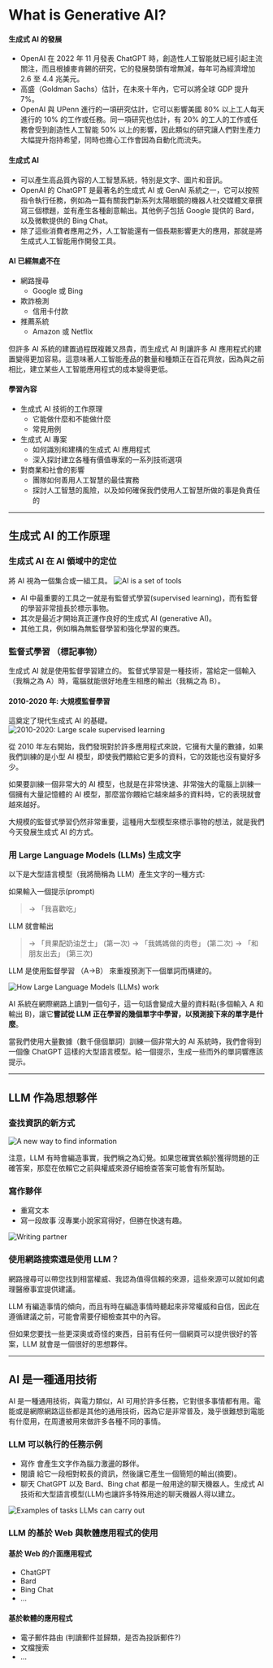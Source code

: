 # What is Generative AI?
#### 生成式 AI 的發展
* OpenAI 在 2022 年 11 月發表 ChatGPT 時，創造性人工智能就已經引起主流關注，而且根據麥肯錫的研究，它的發展勢頭有增無減，每年可為經濟增加 2.6 至 4.4 兆美元。
* 高盛（Goldman Sachs）估計，在未來十年內，它可以將全球 GDP 提升 7%。
* OpenAI 與 UPenn 進行的一項研究估計，它可以影響美國 80% 以上工人每天進行的 10% 的工作或任務。同一項研究也估計，有 20% 的工人的工作或任務會受到創造性人工智能 50% 以上的影響，因此類似的研究讓人們對生產力大幅提升抱持希望，同時也擔心工作會因為自動化而流失。

#### 生成式 AI
* 可以產生高品質內容的人工智慧系統，特別是文字、圖片和音訊。
* OpenAI 的 ChatGPT 是最著名的生成式 AI 或 GenAI 系統之一，它可以按照指令執行任務，例如為一篇有關我們新系列太陽眼鏡的機器人社交媒體文章撰寫三個標題，並有產生各種創意輸出。其他例子包括 Google 提供的 Bard，以及微軟提供的 Bing Chat。
* 除了這些消費者應用之外，人工智能還有一個長期影響更大的應用，那就是將生成式人工智能用作開發工具。

#### AI 已經無處不在
* 網路搜尋
    * Google 或 Bing
* 欺詐檢測
    * 信用卡付款
* 推薦系統
    *  Amazon 或 Netflix 

但許多 AI 系統的建置過程既複雜又昂貴，而生成式 AI 則讓許多 AI 應用程式的建置變得更加容易。這意味著人工智能產品的數量和種類正在百花齊放，因為與之前相比，建立某些人工智能應用程式的成本變得更低。

#### 學習內容
* 生成式 AI 技術的工作原理
    * 它能做什麼和不能做什麼
    * 常見用例
* 生成式 AI 專案
    * 如何識別和建構的生成式 AI 應用程式
    * 深入探討建立各種有價值專案的一系列技術選項
* 對商業和社會的影響
    * 團隊如何善用人工智慧的最佳實務
    * 探討人工智慧的風險，以及如何確保我們使用人工智慧所做的事是負責任的


---


## 生成式 AI 的工作原理
### 生成式 AI 在 AI 領域中的定位
將 AI 視為一個集合或一組工具。
![AI is a set of tools](images/AI%20is%20a%20set%20of%20tools.png)

* AI 中最重要的工具之一就是有監督式學習(supervised learning)，而有監督的學習非常擅長於標示事物。
* 其次是最近才開始真正運作良好的生成式 AI (generative AI)。
* 其他工具，例如稱為無監督學習和強化學習的東西。


### 監督式學習 （標記事物）
生成式 AI 就是使用監督學習建立的。
監督式學習是一種技術，當給定一個輸入（我稱之為 A）時，電腦就能很好地產生相應的輸出（我稱之為 B）。

#### 2010-2020 年: 大規模監督學習
這奠定了現代生成式 AI 的基礎。
![2010-2020: Large scale supervised learning](images/2010-2020%20Large%20scale%20supervised%20learning.png)

從 2010 年左右開始，我們發現對於許多應用程式來說，它擁有大量的數據，如果我們訓練的是小型 AI 模型，即使我們餵給它更多的資料，它的效能也沒有變好多少。

如果要訓練一個非常大的 AI 模型，也就是在非常快速、非常強大的電腦上訓練一個擁有大量記憶體的 AI 模型，那麼當你餵給它越來越多的資料時，它的表現就會越來越好。

大規模的監督式學習仍然非常重要，這種用大型模型來標示事物的想法，就是我們今天發展生成式 AI 的方式。


### 用 Large Language Models (LLMs) 生成文字
以下是大型語言模型（我將簡稱為 LLM）產生文字的一種方式:

如果輸入一個提示(prompt)
> → 「我喜歡吃」

LLM 就會輸出
> → 「貝果配奶油芝士」 (第一次)
  → 「我媽媽做的肉卷」 (第二次)
  → 「和朋友出去」 (第三次)

LLM 是使用監督學習 （A→B） 來重複預測下一個單詞而構建的。

![How Large Language Models (LLMs) work](images/How%20Large%20Language%20Models%20work.png)

AI 系統在網際網路上讀到一個句子，這一句話會變成大量的資料點(多個輸入 A 和輸出 B)，讓它**嘗試從 LLM 正在學習的幾個單字中學習，以預測接下來的單字是什麼**。

當我們使用大量數據（數千億個單詞）訓練一個非常大的 AI 系統時，我們會得到一個像 ChatGPT 這樣的大型語言模型。給一個提示，生成一些而外的單詞響應該提示。


---


## LLM 作為思想夥伴
### 查找資訊的新方式
![A new way to find information](images/A%20new%20way%20to%20find%20information.png)

注意，LLM 有時會編造事實，我們稱之為幻覺。如果您確實依賴於獲得問題的正確答案，那麼在依賴它之前與權威來源仔細檢查答案可能會有所幫助。

### 寫作夥伴
* 重寫文本
* 寫一段故事
    沒專業小說家寫得好，但勝在快速有趣。

![Writing partner](images/Writing%20partner.png)

### 使用網路搜索還是使用 LLM？
網路搜尋可以帶您找到相當權威、我認為值得信賴的來源，這些來源可以就如何處理醫療事宜提供建議。

LLM 有編造事情的傾向，而且有時在編造事情時聽起來非常權威和自信，因此在遵循建議之前，可能會需要仔細檢查其中的內容。

但如果您要找一些更深奧或奇怪的東西，目前有任何一個網頁可以提供很好的答案，LLM 就會是一個很好的思想夥伴。


---


## AI 是一種通用技術
AI 是一種通用技術，與電力類似，AI 可用於許多任務，它對很多事情都有用。電能或是網際網路這些都是其他的通用技術，因為它是非常普及，幾乎很難想到電能有什麼用，在周遭被用來做許多各種不同的事情。

### LLM 可以執行的任務示例
* 寫作
    會產生文字作為腦力激盪的夥伴。
* 閱讀
    給它一段相對較長的資訊，然後讓它產生一個簡短的輸出(摘要)。
* 聊天
    ChatGPT 以及 Bard、Bing chat 都是一般用途的聊天機器人。生成式 AI 技術和大型語言模型(LLM)也讓許多特殊用途的聊天機器人得以建立。

![Examples of tasks LLMs can carry out](images/Examples%20of%20tasks%20LLMs%20can%20carry%20out.png)

### LLM 的基於 Web 與軟體應用程式的使用
#### 基於 Web 的介面應用程式
* ChatGPT
* Bard 
* Bing Chat
* ...

#### 基於軟體的應用程式
* 電子郵件路由 (判讀郵件並歸類，是否為投訴郵件?)
* 文檔搜索
* ...
